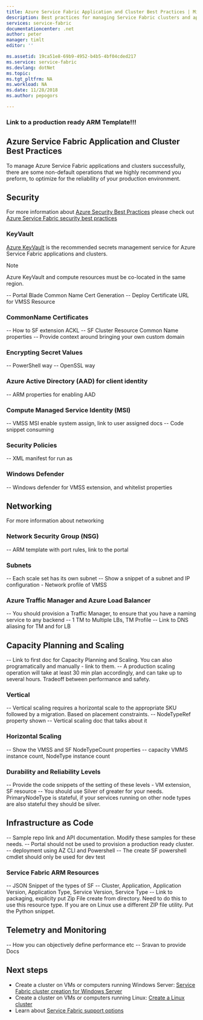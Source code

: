 ```yaml
---
title: Azure Service Fabric Application and Cluster Best Practices | Microsoft Docs
description: Best practices for managing Service Fabric clusters and applications.
services: service-fabric
documentationcenter: .net
author: peter
manager: timlt
editor: ''

ms.assetid: 19ca51e8-69b9-4952-b4b5-4bf04cded217
ms.service: service-fabric
ms.devlang: dotNet
ms.topic: 
ms.tgt_pltfrm: NA
ms.workload: NA
ms.date: 11/28/2018
ms.author: pepogors

---
```

### Link to a production ready ARM Template!!!

## Azure Service Fabric Application and Cluster Best Practices
To manage Azure Service Fabric applications and clusters successfully, there are some non-default operations that we highly recommend you preform, to optimize for the reliability of your production environment.  

## Security 
For more information about [Azure Security Best Practices](https://docs.microsoft.com/en-us/azure/security/) please check out [Azure Service Fabric security best practices](https://docs.microsoft.com/azure/security/azure-service-fabric-security-best-practices)
### KeyVault
[Azure KeyVault](https://docs.microsoft.com/azure/key-vault/) is the recommended secrets management service for Azure Service Fabric applications and clusters.
> [!NOTE]
> Azure KeyVault and compute resources must be co-located in the same region.  

-- Portal Blade Common Name Cert Generation
-- Deploy Certificate URL for VMSS Resource
### CommonName Certificates
-- How to SF extension ACKL 
-- SF Cluster Resource Common Name properties
-- Provide context around bringing your own custom domain
### Encrypting Secret Values 
-- PowerShell way
-- OpenSSL way
### Azure Active Directory (AAD) for client identity
-- ARM properties for enabling AAD
### Compute Managed Service Identity (MSI)
-- VMSS MSI enable system assign, link to user assigned docs
-- Code snippet consuming
### Security Policies
-- XML manifest for run as 
### Windows Defender 
-- Windows defender for VMSS extension, and whitelist properties
## Networking
For more information about networking
### Network Security Group (NSG)
-- ARM template with port rules, link to the portal
### Subnets 
-- Each scale set has its own subnet
-- Show a snippet of a subnet and IP configuration - Network profile of VMSS 
### Azure Traffic Manager and Azure Load Balancer
-- You should provision a Traffic Manager, to ensure that you have a naming service to any backend
-- 1 TM to Multiple LBs, TM Profile
-- Link to DNS aliasing for TM and for LB
## Capacity Planning and Scaling
-- Link to first doc for Capacity Planning and Scaling. You can also programatically and manually - link to them. 
-- A production scaling operation will take at least 30 min plan accordingly, and can take up to several hours. Tradeoff between performance and safety.
### Vertical 
-- Vertical scaling requires a horizontal scale to the appropriate SKU followed by a migration. Based on placement constraints.
-- NodeTypeRef property shown
-- Vertical scaling doc that talks about it
### Horizontal Scaling 
-- Show the VMSS and SF NodeTypeCount properties
-- capacity VMMS instance count, NodeType instance count
### Durability and Reliability Levels
-- Provide the code snippets of the setting of these levels - VM extension, SF resource
-- You should use Silver of greater for your needs. PrimaryNodeType is stateful, if your services running on other node types are also stateful they should be silver. 
## Infrastructure as Code 
-- Sample repo link and API documentation. Modify these samples for these needs.
-- Portal should not be used to provision a production ready cluster.
-- deployment using AZ CLI and Powershell
-- The create SF powershell cmdlet should only be used for dev test
### Service Fabric ARM Resources 
-- JSON Snippet of the types of SF 
-- Cluster, Application, Application Version, Application Type, Service Version, Service Type
-- Link to packaging, explicity put Zip File create from directory. Need to do this to use this resource type. If you are on Linux use a different ZIP file utility. Put the Python snippet.
## Telemetry and Monitoring
-- How you can objectively define performance etc
-- Sravan to provide Docs


## Next steps

* Create a cluster on VMs or computers running Windows Server: [Service Fabric cluster creation for Windows Server](service-fabric-cluster-creation-for-windows-server.md)
* Create a cluster on VMs or computers running Linux: [Create a Linux cluster](service-fabric-cluster-creation-via-portal.md)
* Learn about [Service Fabric support options](service-fabric-support.md)

